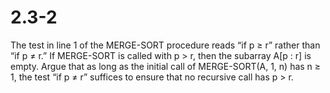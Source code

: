 # 2.3-2

The test in line 1 of the MERGE-SORT procedure reads “if p ≥ r” rather than “if p ≠ r.” If MERGE-SORT is called with p > r, then the subarray A[p : r] is empty. Argue that as long as the initial call of MERGE-SORT(A, 1, n) has n ≥ 1, the test “if p ≠ r” suffices to ensure that no recursive call has p > r.
